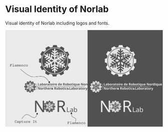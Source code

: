 # Visual Identity of Norlab

Visual identity of Norlab including logos and fonts.

![./norlab_logo_all.svg](./norlab_logo_all.svg)
